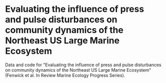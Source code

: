# Evaluating the influence of press and pulse disturbances on community dynamics of the Northeast US Large Marine Ecosystem

Data and code for "Evaluating the influence of press and pulse disturbances on community dynamics of the Northeast US Large Marine Ecosystem" (Fenwick et al. In Review Marine Ecology Progress Series). 

